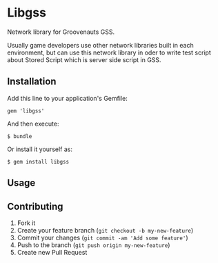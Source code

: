 # Libgss

Network library for Groovenauts GSS.

Usually game developers use other network libraries built in each environment,
but can use this network library in oder to write test script about Stored Script
which is server side script in GSS.

## Installation

Add this line to your application's Gemfile:

    gem 'libgss'

And then execute:

    $ bundle

Or install it yourself as:

    $ gem install libgss

## Usage




## Contributing

1. Fork it
2. Create your feature branch (`git checkout -b my-new-feature`)
3. Commit your changes (`git commit -am 'Add some feature'`)
4. Push to the branch (`git push origin my-new-feature`)
5. Create new Pull Request
